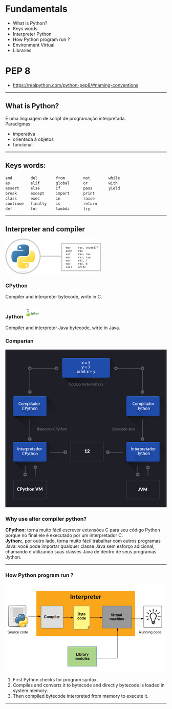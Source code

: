 # Fundamentals
  - What is Python?
  - Keys words
  - Interpreter Python
  - How Python program run ?
  - Environment Virtual
  - Libraries

# PEP 8
- https://realpython.com/python-pep8/#naming-conventions

---

## What is Python?
É uma linguagem de script de programação interpretada.<br/>
Paradigmas:
- imperativa
- orientada à objetos
- funcional

---

## Keys words:
```
and        del        from        not        while
as         elif       global      or         with
assert     else       if          pass       yield
break      except     import      print
class      exec       in          raise
continue   finally    is          return
def        for        lambda      try
```

---

## Interpreter and compiler

 <img src="images/cpython.png" width="299" />
 <br/>

### CPython
Compiler and interpreter bytecode, write in C.


### Jython <img src="images/jython.jpg"  width="50" />

Compiler and interpreter Java bytecode, wirte in Java.


### Comparian

<img src="images/comp-interpreter.png" />

### Why use alter compiler python?

**CPython:** torna muito fácil escrever extensões C para seu código Python porque no final ele é executado por um interpretador C. <br/>
**Jython:**, por outro lado, torna muito fácil trabalhar com outros programas Java: você pode importar qualquer classe Java sem esforço adicional, chamando e utilizando suas classes Java de dentro de seus programas Jython.

---

### How Python program run ?

<img src="images/interpreter.png" width="500" />

1. First Python checks for program syntax
2. Compiles and converts it to bytecode and directly bytecode is loaded in system memory.
3. Then compiled bytecode interpreted from memory to execute it.

---